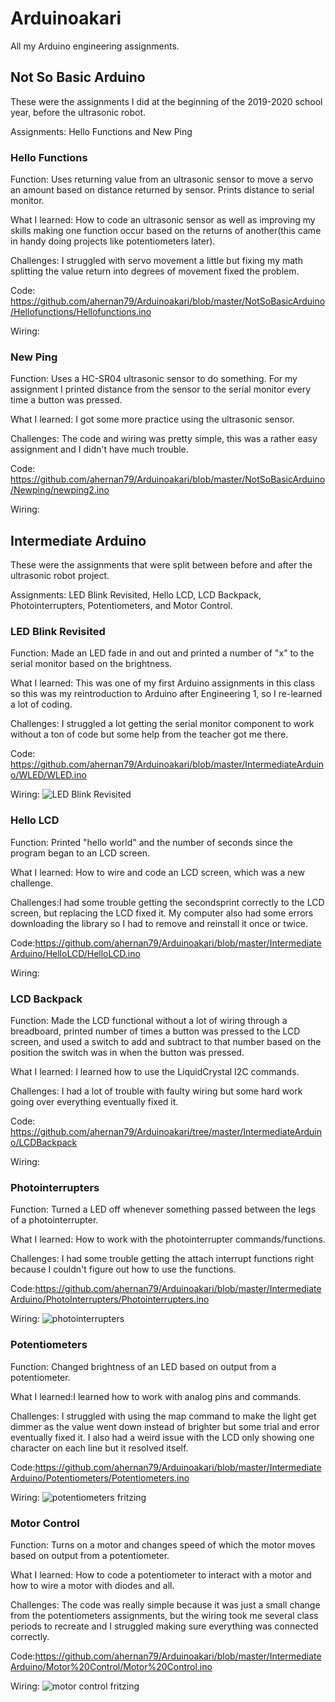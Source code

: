 # Arduinoakari
All my Arduino engineering assignments.

## Not So Basic Arduino
These were the assignments I did at the beginning of the 2019-2020 school year, before the ultrasonic robot.

Assignments: Hello Functions and New Ping

### Hello Functions
Function: Uses returning value from an ultrasonic sensor to move a servo an amount based on distance returned by sensor. Prints distance to serial monitor.

What I learned: How to code an ultrasonic sensor as well as improving my skills making one function occur based on the returns of another(this came in handy doing projects like potentiometers later).

Challenges: I struggled with servo movement a little but fixing my math splitting the value return into degrees of movement fixed the problem.

Code: https://github.com/ahernan79/Arduinoakari/blob/master/NotSoBasicArduino/Hellofunctions/Hellofunctions.ino

Wiring: ![]()

### New Ping
Function: Uses a HC-SR04 ultrasonic sensor to do something. For my assignment I printed distance from the sensor to the serial monitor every time a button was pressed.

What I learned: I got some more practice using the ultrasonic sensor.

Challenges: The code and wiring was pretty simple, this was a rather easy assignment and I didn't have much trouble.

Code: https://github.com/ahernan79/Arduinoakari/blob/master/NotSoBasicArduino/Newping/newping2.ino

Wiring: ![]()

## Intermediate Arduino
These were the assignments that were split between before and after the ultrasonic robot project.

Assignments: LED Blink Revisited, Hello LCD, LCD Backpack, Photointerrupters, Potentiometers, and Motor Control.

### LED Blink Revisited
Function: Made an LED fade in and out and printed a number of "x" to the serial monitor based on the brightness.

What I learned: This was one of my first Arduino assignments in this class so this was my reintroduction to Arduino after Engineering 1, so I re-learned a lot of coding.

Challenges: I struggled a lot getting the serial monitor component to work without a ton of code but some help from the teacher got me there.

Code: https://github.com/ahernan79/Arduinoakari/blob/master/IntermediateArduino/WLED/WLED.ino

Wiring: ![LED Blink Revisited](https://github.com/ahernan79/Arduinoakari/blob/master/WLED1.PNG?raw=true)

### Hello LCD
Function: Printed "hello world" and the number of seconds since the program began to an LCD screen.

What I learned: How to wire and code an LCD screen, which was a new challenge.

Challenges:I had some trouble getting the secondsprint correctly to the LCD screen, but replacing the LCD fixed it. My computer also had some errors downloading the library so I had to remove and reinstall it once or twice.

Code:https://github.com/ahernan79/Arduinoakari/blob/master/IntermediateArduino/HelloLCD/HelloLCD.ino

Wiring: ![]()

### LCD Backpack
Function: Made the LCD functional without a lot of wiring through a breadboard, printed number of times a button was pressed to the LCD screen, and used a switch to add and subtract to that number based on the position the switch was in when the button was pressed.

What I learned: I learned how to use the LiquidCrystal I2C commands.

Challenges: I had a lot of trouble with faulty wiring but some hard work going over everything eventually fixed it.

Code: https://github.com/ahernan79/Arduinoakari/tree/master/IntermediateArduino/LCDBackpack

Wiring: ![]()

### Photointerrupters
Function: Turned a LED off whenever something passed between the legs of a photointerrupter.

What I learned: How to work with the photointerrupter commands/functions.

Challenges: I had some trouble getting the attach interrupt functions right because I couldn't figure out how to use the functions.

Code:https://github.com/ahernan79/Arduinoakari/blob/master/IntermediateArduino/PhotoInterrupters/Photointerrupters.ino

Wiring: ![photointerrupters](https://github.com/vcraghe32/Intermediate_Arduino/raw/master/Images/photointerrupterwiring.JPG)

### Potentiometers
Function: Changed brightness of an LED based on output from a potentiometer.

What I learned:I learned how to work with analog pins and commands.

Challenges: I struggled with using the map command to make the light get dimmer as the value went down instead of brighter but some trial and error eventually fixed it. I also had a weird issue with the LCD only showing one character on each line but it resolved itself.

Code:https://github.com/ahernan79/Arduinoakari/blob/master/IntermediateArduino/Potentiometers/Potentiometers.ino

Wiring: ![potentiometers fritzing](https://github.com/vcraghe32/Intermediate_Arduino/raw/master/Images/potentiowiring.JPG)

### Motor Control
Function: Turns on a motor and changes speed of which the motor moves based on output from a potentiometer.

What I learned: How to code a potentiometer to interact with a motor and how to wire a motor with diodes and all.

Challenges: The code was really simple because it was just a small change from the potentiometers assignments, but the wiring took me several class periods to recreate and I struggled making sure everything was connected correctly.

Code:https://github.com/ahernan79/Arduinoakari/blob/master/IntermediateArduino/Motor%20Control/Motor%20Control.ino

Wiring: ![motor control fritzing](https://github.com/vcraghe32/Intermediate_Arduino/raw/master/Images/motorcontrolwiring.JPG)

